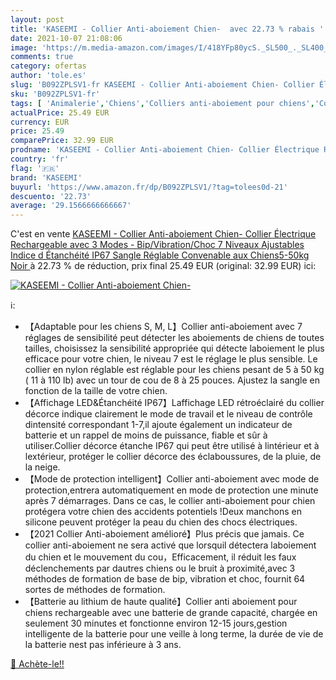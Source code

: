 ```yaml
---
layout: post
title: 'KASEEMI - Collier Anti-aboiement Chien-  avec 22.73 % rabais '
date: 2021-10-07 21:08:06
image: 'https://m.media-amazon.com/images/I/418YFp80ycS._SL500_._SL400_.jpg'
comments: true
category: ofertas
author: 'tole.es'
slug: 'B092ZPLSV1-fr KASEEMI - Collier Anti-aboiement Chien- Collier Électrique...'
sku: 'B092ZPLSV1-fr'
tags: [ 'Animalerie','Chiens','Colliers anti-aboiement pour chiens','Colliers pour chiens','Colliers, harnais et laisses pour chiens','kaseemi', ]
actualPrice: 25.49 EUR
currency: EUR
price: 25.49
comparePrice: 32.99 EUR
prodname: 'KASEEMI - Collier Anti-aboiement Chien- Collier Électrique Rechargeable avec 3 Modes - Bip/Vibration/Choc  7 Niveaux Ajustables  Indice d Étanchéité IP67  Sangle Réglable Convenable aux Chiens5-50kg  Noir '
country: 'fr'
flag: '🇫🇷'
brand: 'KASEEMI'
buyurl: 'https://www.amazon.fr/dp/B092ZPLSV1/?tag=tolees0d-21'
descuento: '22.73'
average: '29.1566666666667'
---
```


C'est en vente [KASEEMI - Collier Anti-aboiement Chien- Collier Électrique Rechargeable avec 3 Modes - Bip/Vibration/Choc  7 Niveaux Ajustables  Indice d Étanchéité IP67  Sangle Réglable Convenable aux Chiens5-50kg  Noir ](https://www.amazon.fr/dp/B092ZPLSV1/?tag=tolees0d-21)  à  22.73 % de réduction, prix final  25.49 EUR (original: 32.99 EUR) ici:

[![KASEEMI - Collier Anti-aboiement Chien- ](https://m.media-amazon.com/images/I/418YFp80ycS._SL500_._SL400_.jpg)](https://www.amazon.fr/dp/B092ZPLSV1/?tag=tolees0d-21)

ℹ️:

- 【Adaptable pour les chiens S, M, L】Collier anti-aboiement avec 7 réglages de sensibilité peut détecter les aboiements de chiens de toutes tailles, choisissez la sensibilité appropriée qui détecte laboiement le plus efficace pour votre chien, le niveau 7 est le réglage le plus sensible. Le collier en nylon réglable est réglable pour les chiens pesant de 5 à 50 kg ( 11 à 110 lb) avec un tour de cou de 8 à 25 pouces. Ajustez la sangle en fonction de la taille de votre chien.
- 【Affichage LED&Étanchéité IP67】Laffichage LED rétroéclairé du collier décorce indique clairement le mode de travail et le niveau de contrôle dintensité correspondant 1-7,il ajoute également un indicateur de batterie et un rappel de moins de puissance, fiable et sûr à utiliser.Collier décorce étanche IP67 qui peut être utilisé à lintérieur et à lextérieur, protéger le collier décorce des éclaboussures, de la pluie, de la neige.
- 【Mode de protection intelligent】Collier anti-aboiement avec mode de protection,entrera automatiquement en mode de protection une minute après 7 démarrages. Dans ce cas, le collier anti-aboiement pour chien protégera votre chien des accidents potentiels !Deux manchons en silicone peuvent protéger la peau du chien des chocs électriques.
- 【2021 Collier Anti-aboiement amélioré】Plus précis que jamais. Ce collier anti-aboiement ne sera activé que lorsquil détectera laboiement du chien et le mouvement du cou，Efficacement, il réduit les faux déclenchements par dautres chiens ou le bruit à proximité,avec 3 méthodes de formation de base de bip, vibration et choc, fournit 64 sortes de méthodes de formation.
- 【Batterie au lithium de haute qualité】Collier anti aboiement pour chiens rechargeable avec une batterie de grande capacité, chargée en seulement 30 minutes et fonctionne environ 12-15 jours,gestion intelligente de la batterie pour une veille à long terme, la durée de vie de la batterie nest pas inférieure à 3 ans.

[🛒 Achète-le!!](https://www.amazon.fr/dp/B092ZPLSV1/?tag=tolees0d-21)
